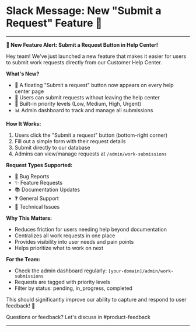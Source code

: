 # Slack Message: New "Submit a Request" Feature 🚀

---

**📢 New Feature Alert: Submit a Request Button in Help Center!**

Hey team! We've just launched a new feature that makes it easier for users to submit work requests directly from our Customer Help Center.

**What's New?** 
- 🔘 A floating "Submit a request" button now appears on every help center page
- 📝 Users can submit requests without leaving the help center
- 🎯 Built-in priority levels (Low, Medium, High, Urgent)
- 📊 Admin dashboard to track and manage all submissions

**How It Works:**
1. Users click the "Submit a request" button (bottom-right corner)
2. Fill out a simple form with their request details
3. Submit directly to our database
4. Admins can view/manage requests at `/admin/work-submissions`

**Request Types Supported:**
- 🐛 Bug Reports
- ✨ Feature Requests  
- 📚 Documentation Updates
- ❓ General Support
- 🔧 Technical Issues

**Why This Matters:**
- Reduces friction for users needing help beyond documentation
- Centralizes all work requests in one place
- Provides visibility into user needs and pain points
- Helps prioritize what to work on next

**For the Team:**
- Check the admin dashboard regularly: `[your-domain]/admin/work-submissions`
- Requests are tagged with priority levels
- Filter by status: pending, in_progress, completed

This should significantly improve our ability to capture and respond to user feedback! 🎉

Questions or feedback? Let's discuss in #product-feedback

---
